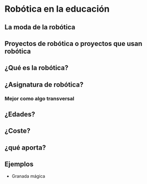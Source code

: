 # Robótica en la educación

## La moda de la robótica

## Proyectos de robótica o proyectos que usan robótica

## ¿Qué es la robótica?

## ¿Asignatura de robótica?

### Mejor como algo transversal

## ¿Edades?

## ¿Coste?

## ¿qué aporta?

## Ejemplos

* Granada mágica

